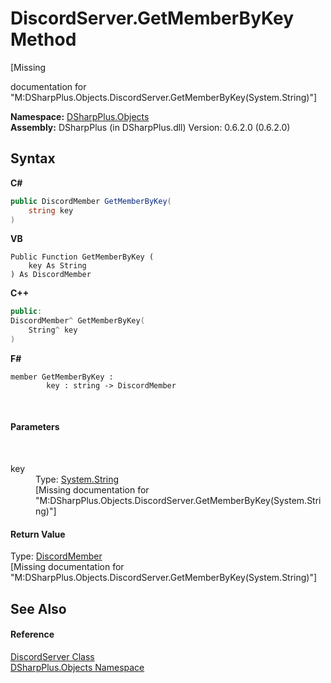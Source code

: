 # DiscordServer.GetMemberByKey Method 
 

\[Missing <summary> documentation for "M:DSharpPlus.Objects.DiscordServer.GetMemberByKey(System.String)"\]

**Namespace:**&nbsp;<a href="b70db947-75ff-488f-5245-350c6ca1e522">DSharpPlus.Objects</a><br />**Assembly:**&nbsp;DSharpPlus (in DSharpPlus.dll) Version: 0.6.2.0 (0.6.2.0)

## Syntax

**C#**<br />
``` C#
public DiscordMember GetMemberByKey(
	string key
)
```

**VB**<br />
``` VB
Public Function GetMemberByKey ( 
	key As String
) As DiscordMember
```

**C++**<br />
``` C++
public:
DiscordMember^ GetMemberByKey(
	String^ key
)
```

**F#**<br />
``` F#
member GetMemberByKey : 
        key : string -> DiscordMember 

```

<br />

#### Parameters
&nbsp;<dl><dt>key</dt><dd>Type: <a href="http://msdn2.microsoft.com/en-us/library/s1wwdcbf" target="_blank">System.String</a><br />\[Missing <param name="key"/> documentation for "M:DSharpPlus.Objects.DiscordServer.GetMemberByKey(System.String)"\]</dd></dl>

#### Return Value
Type: <a href="5cf74e63-4004-3836-5a0d-910485913b65">DiscordMember</a><br />\[Missing <returns> documentation for "M:DSharpPlus.Objects.DiscordServer.GetMemberByKey(System.String)"\]

## See Also


#### Reference
<a href="0bea1794-96dc-62e4-4798-1bd4e0abad39">DiscordServer Class</a><br /><a href="b70db947-75ff-488f-5245-350c6ca1e522">DSharpPlus.Objects Namespace</a><br />